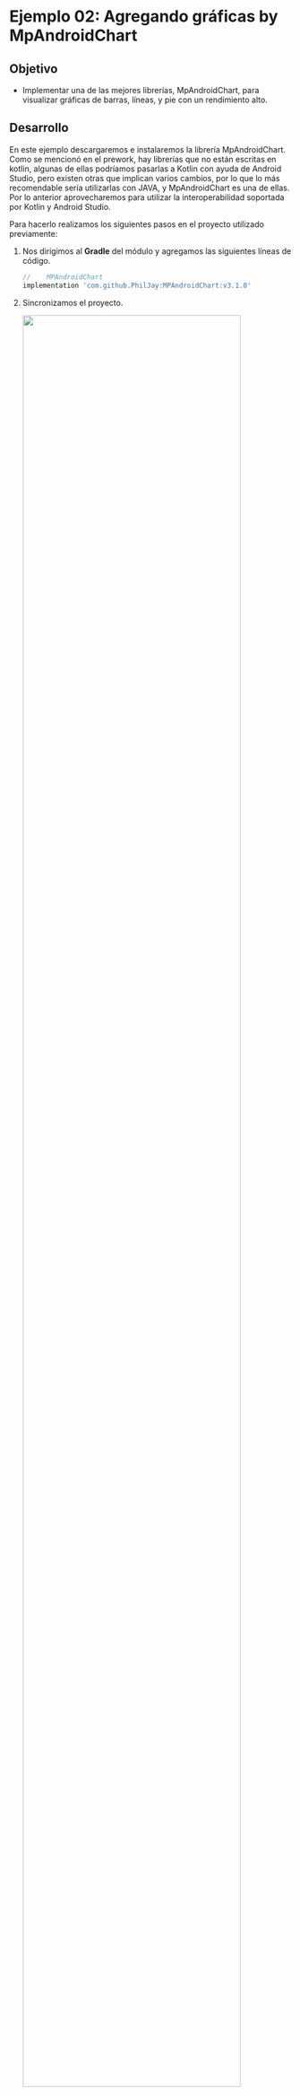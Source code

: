 # Ejemplo 02: Agregando gráficas by MpAndroidChart

## Objetivo

* Implementar una de las mejores librerías, MpAndroidChart, para visualizar gráficas de barras, líneas, y pie con un rendimiento alto.

## Desarrollo

En este ejemplo descargaremos e instalaremos la librería MpAndroidChart. Como se mencionó en el prework, hay librerías que no están escritas en kotlin, algunas de ellas podríamos pasarlas a Kotlin con ayuda de Android Studio, pero existen otras que implican varios cambios, por lo que lo más recomendable sería utilizarlas con JAVA, y MpAndroidChart es una de ellas. Por lo anterior aprovecharemos para utilizar la interoperabilidad soportada por Kotlin y Android Studio.

Para hacerlo realizamos los siguientes pasos en el proyecto utilizado previamente:

1. Nos dirigimos al **Gradle** del módulo y agregamos las siguientes líneas de código.

    ```gradle
    //    MPAndroidChart
    implementation 'com.github.PhilJay:MPAndroidChart:v3.1.0'
    ```

2. Sincronizamos el proyecto.

    <img src="assets/01.png" width="90%"/> 

3. Creamos el **package items**, donde agregaremos los ítems que pintarán las gráficas.

4. La primera clase es abstracta y tiene por nombre **ChartItem**, y tiene la tarea de agregar los métodos que implementarán los items, así como el tipo que tendrán. Para ello agregamos el siguiente código.

    ```kotlin
    public abstract class ChartItem {

        static final int TYPE_BARCHART = 0;
        static final int TYPE_LINE_CHART = 1;
        static final int TYPE_PIE_CHART = 2;

        ChartData<?> mChartData;

        ChartItem(ChartData<?> cd) {
            this.mChartData = cd;
        }

        public abstract int getItemType();

        public abstract View getView(int position, View convertView, Context c);
    }
    ```

5. La segunda clase tiene por nombre **BarChartItem**, y se añade con el siguiente código. 

    > Nota: fue agregada una condicional dentro del constructor para obtener el color, según el tema del dispositivo “**Dark / Day**”.

    ```kotlin
    public class BarChartItem extends ChartItem {

        private final Typeface mTf;
        private final int resTextColor;

        public BarChartItem(ChartData<?> cd, Context c) {
            super(cd);

            mTf = Typeface.createFromAsset(c.getAssets(), "OpenSans-Regular.ttf");

            resTextColor = Build.VERSION.SDK_INT >= Build.VERSION_CODES.M ?
                    c.getResources().getColor(R.color.text_color, c.getTheme())
                    : c.getResources().getColor(R.color.text_color);
        }

        @Override
        public int getItemType() {
            return TYPE_BARCHART;
        }

        @SuppressLint("InflateParams")
        @Override
        public View getView(int position, View convertView, Context c) {

            ViewHolder holder;

            if (convertView == null) {

                holder = new ViewHolder();

                convertView = LayoutInflater.from(c).inflate(
                        R.layout.list_item_barchart, null);
                holder.chart = convertView.findViewById(R.id.chart);

                convertView.setTag(holder);

            } else {
                holder = (ViewHolder) convertView.getTag();
            }

            holder.chart.getDescription().setEnabled(false);
            holder.chart.setDrawGridBackground(false);
            holder.chart.setDrawBarShadow(false);

            XAxis xAxis = holder.chart.getXAxis();
            xAxis.setPosition(XAxisPosition.BOTTOM);
            xAxis.setTypeface(mTf);
            xAxis.setTextColor(resTextColor);
            xAxis.setDrawGridLines(false);
            xAxis.setDrawAxisLine(true);

            YAxis leftAxis = holder.chart.getAxisLeft();
            leftAxis.setTypeface(mTf);
            leftAxis.setLabelCount(5, false);
            leftAxis.setTextColor(resTextColor);
            leftAxis.setSpaceTop(20f);
            leftAxis.setAxisMinimum(0f);

            YAxis rightAxis = holder.chart.getAxisRight();
            rightAxis.setTypeface(mTf);
            rightAxis.setTextColor(resTextColor);
            rightAxis.setLabelCount(5, false);
            rightAxis.setSpaceTop(20f);
            rightAxis.setAxisMinimum(0f);

            mChartData.setValueTypeface(mTf);

            Legend l = holder.chart.getLegend();
            l.setTextColor(resTextColor);

            holder.chart.setData((BarData) mChartData);
            holder.chart.setFitBars(true);

            holder.chart.animateY(700);

            return convertView;
        }

        private static class ViewHolder {
            BarChart chart;
        }
    }
    ```

6. La tercera clase tiene el nombre de **LineChartItem**, y esta se encarga de mostrar los datos de la gráfica de líneas. Agregamos el siguiente código para establecerla.

    ```kotlin
    public class LineChartItem extends ChartItem {

        private final Typeface mTf;
        private final int resTextColor;

        public LineChartItem(ChartData<?> cd, Context c) {
            super(cd);

            mTf = Typeface.createFromAsset(c.getAssets(), "OpenSans-Regular.ttf");

            resTextColor = Build.VERSION.SDK_INT >= Build.VERSION_CODES.M ?
                    c.getResources().getColor(R.color.text_color, c.getTheme())
                    : c.getResources().getColor(R.color.text_color);
        }

        @Override
        public int getItemType() {
            return TYPE_LINE_CHART;
        }

        @SuppressLint("InflateParams")
        @Override
        public View getView(int position, View convertView, Context c) {

            ViewHolder holder;

            if (convertView == null) {

                holder = new ViewHolder();

                convertView = LayoutInflater.from(c).inflate(
                        R.layout.list_item_linechart, null);
                holder.chart = convertView.findViewById(R.id.chart);

                convertView.setTag(holder);

            } else {
                holder = (ViewHolder) convertView.getTag();
            }

            holder.chart.getDescription().setEnabled(false);
            holder.chart.setDrawGridBackground(false);

            XAxis xAxis = holder.chart.getXAxis();
            xAxis.setPosition(XAxisPosition.BOTTOM);
            xAxis.setTypeface(mTf);
            xAxis.setTextColor(resTextColor);
            xAxis.setDrawGridLines(false);
            xAxis.setDrawAxisLine(true);

            YAxis leftAxis = holder.chart.getAxisLeft();
            leftAxis.setTypeface(mTf);
            leftAxis.setTextColor(resTextColor);
            leftAxis.setLabelCount(5, false);
            leftAxis.setAxisMinimum(0f);

            YAxis rightAxis = holder.chart.getAxisRight();
            rightAxis.setTypeface(mTf);
            rightAxis.setTextColor(resTextColor);
            rightAxis.setLabelCount(5, false);
            rightAxis.setDrawGridLines(false);
            rightAxis.setAxisMinimum(0f);

            Legend l = holder.chart.getLegend();
            l.setTextColor(resTextColor);

            holder.chart.setData((LineData) mChartData);

            holder.chart.animateX(750);

            return convertView;
        }

        private static class ViewHolder {
            LineChart chart;
        }
    }
    ```

7. Por último, la cuarta clase se añade con el nombre de **PieChartItem**, para mostrar los valores del pie, y se suma lo siguiente.

    ```kotlin
    public class PieChartItem extends ChartItem {

        private final Typeface mTf;
        private final SpannableString mCenterText;
        private final int resTextColor;

        public PieChartItem(ChartData<?> cd, Context c) {
            super(cd);

            mTf = Typeface.createFromAsset(c.getAssets(), "OpenSans-Regular.ttf");
            mCenterText = generateCenterText();

            resTextColor = Build.VERSION.SDK_INT >= Build.VERSION_CODES.M ?
                    c.getResources().getColor(R.color.text_color, c.getTheme())
                    : c.getResources().getColor(R.color.text_color);
        }

        @Override
        public int getItemType() {
            return TYPE_PIE_CHART;
        }

        @SuppressLint("InflateParams")
        @Override
        public View getView(int position, View convertView, Context c) {

            ViewHolder holder;

            if (convertView == null) {

                holder = new ViewHolder();

                convertView = LayoutInflater.from(c).inflate(
                        R.layout.list_item_piechart, null);
                holder.chart = convertView.findViewById(R.id.chart);

                convertView.setTag(holder);

            } else {
                holder = (ViewHolder) convertView.getTag();
            }

            holder.chart.getDescription().setEnabled(false);
            holder.chart.setHoleRadius(52f);
            holder.chart.setTransparentCircleRadius(57f);
            holder.chart.setCenterText(mCenterText);
            holder.chart.setHoleColor(resTextColor);
            holder.chart.setCenterTextTypeface(mTf);
            holder.chart.setCenterTextSize(9f);
            holder.chart.setUsePercentValues(true);
            holder.chart.setExtraOffsets(5, 10, 50, 10);

            mChartData.setValueFormatter(new PercentFormatter());
            mChartData.setValueTypeface(mTf);
            mChartData.setValueTextSize(11f);
            mChartData.setValueTextColor(resTextColor);

            holder.chart.setData((PieData) mChartData);

            Legend l = holder.chart.getLegend();
            l.setVerticalAlignment(Legend.LegendVerticalAlignment.TOP);
            l.setHorizontalAlignment(Legend.LegendHorizontalAlignment.RIGHT);
            l.setOrientation(Legend.LegendOrientation.VERTICAL);
            l.setTextColor(resTextColor);
            l.setDrawInside(false);
            l.setYEntrySpace(0f);
            l.setYOffset(0f);

            holder.chart.animateY(900);

            return convertView;
        }

        private SpannableString generateCenterText() {
            SpannableString s = new SpannableString("MPAndroidChart\nBedu\nAdvanced");
            s.setSpan(new RelativeSizeSpan(1.6f), 0, 14, 0);
            s.setSpan(new ForegroundColorSpan(ColorTemplate.VORDIPLOM_COLORS[0]), 0, 14, 0);
            s.setSpan(new RelativeSizeSpan(1.0f), 14, 20, 0);
            s.setSpan(new ForegroundColorSpan(Color.GRAY), 14, 20, 0);
            s.setSpan(new RelativeSizeSpan(1.4f), 20, s.length(), 0);
            s.setSpan(new ForegroundColorSpan(ColorTemplate.getHoloBlue()), 20, s.length(), 0);
            return s;
        }

        private static class ViewHolder {
            PieChart chart;
        }
    }
    ```

8. Descarga la fuente de la [siguiente dirección](./OpenSans-Regular.ttf) y agrégala en la carpeta de **assets**.

    <img src="assets/03.png" width="80%"/> 

9. Una vez creado el código de los **ítems**, agregamos la interfaz de los mismos mediante el siguiente código.

    9.1  xml list_item_barchart


    ```xml
    <?xml version="1.0" encoding="utf-8"?>
    <LinearLayout xmlns:android="http://schemas.android.com/apk/res/android"
        android:layout_width="match_parent"
        android:layout_height="wrap_content"
        android:orientation="vertical" >

        <com.github.mikephil.charting.charts.BarChart
            android:id="@+id/chart"
            android:layout_width="match_parent"
            android:layout_height="200dp" />

    </LinearLayout>
    ```

    9.2 xml list_item_linechart

    ```xml
    <?xml version="1.0" encoding="utf-8"?>
    <LinearLayout xmlns:android="http://schemas.android.com/apk/res/android"
        android:layout_width="match_parent"
        android:layout_height="wrap_content"
        android:orientation="vertical" >

        <com.github.mikephil.charting.charts.BarChart
            android:id="@+id/chart"
            android:layout_width="match_parent"
            android:layout_height="200dp" />

    </LinearLayout>
    ```

    9.3 xml list_item_piechart

    ```xml
    <?xml version="1.0" encoding="utf-8"?>
    <LinearLayout xmlns:android="http://schemas.android.com/apk/res/android"
        android:layout_width="match_parent"
        android:layout_height="wrap_content"
        android:orientation="vertical" >

        <com.github.mikephil.charting.charts.PieChart
            android:id="@+id/chart"
            android:layout_width="match_parent"
            android:layout_height="345dp" />

    </LinearLayout>
    ```

10. Ahora nos dirigimos al **ChartActivity** y agregamos el siguiente código dentro del **onCreate**, el cual va a crear las 30 gráficas que veremos dentro de nuestra pantalla, además de seleccionar el color del texto a partir del tema, por lo que no debes olvidar agregar la variable resTextColor.

    ```kotlin
    private int resTextColor;

    ...

    resTextColor = Build.VERSION.SDK_INT >= Build.VERSION_CODES.M ?
            getResources().getColor(R.color.text_color, getTheme())
            : getResources().getColor(R.color.text_color);

    ListView listView = findViewById(R.id.listView);
    ArrayList<ChartItem> list = new ArrayList<>();

    for (int i = 0; i < 30; i++) {
        if (i % 3 == 0) {
            list.add(new LineChartItem(generateDataLine(i + 1), getApplicationContext()));
        } else if (i % 3 == 1) {
            list.add(new BarChartItem(generateDataBar(i + 1), getApplicationContext()));
        } else {
            list.add(new PieChartItem(generateDataPie(), getApplicationContext()));
        }
    }

    ChartDataAdapter cda = new ChartDataAdapter(getApplicationContext(), list);
    listView.setAdapter(cda);
    ```

11. Ya que nuestra pantalla tendrá una lista, necesitamos crear un **adaptador**. Es posible agregar el siguiente código debajo del **onCreate** para ello.

    ```kotlin
    private static class ChartDataAdapter extends ArrayAdapter<ChartItem> {

        ChartDataAdapter(Context context, List<ChartItem> objects) {
            super(context, 0, objects);
        }

        @NonNull
        @Override
        public View getView(int position, View convertView, @NonNull ViewGroup parent) {
            return getItem(position).getView(position, convertView, getContext());
        }

        @Override
        public int getItemViewType(int position) {
            ChartItem ci = getItem(position);
            return ci != null ? ci.getItemType() : 0;
        }

        @Override
        public int getViewTypeCount() {
            return 3;
        }
    }
    ```

12. Como lo has notado, el código que agregamos en el **onCreate** muestra errores, ya que aún no hemos creado las funciones que generarán los datos para nuestras gráficas. 
A continuación se muestra el código de las tres gráficas.

    12.1 Función generateDataLine

    ```kotlin
    private LineData generateDataLine(int cnt) {

        ArrayList<Entry> values1 = new ArrayList<>();

        for (int i = 0; i < 12; i++) {
            values1.add(new Entry(i, (int) (Math.random() * 65) + 40));
        }

        LineDataSet d1 = new LineDataSet(values1, "New DataSet " + cnt + ", (1)");
        d1.setLineWidth(2.5f);
        d1.setCircleRadius(4.5f);
        d1.setHighLightColor(resTextColor);
        d1.setValueTextColor(resTextColor);
        d1.setDrawValues(false);

        ArrayList<Entry> values2 = new ArrayList<>();

        for (int i = 0; i < 12; i++) {
            values2.add(new Entry(i, values1.get(i).getY() - 30));
        }

        LineDataSet d2 = new LineDataSet(values2, "New DataSet " + cnt + ", (2)");
        d2.setLineWidth(2.5f);
        d2.setCircleRadius(4.5f);
        d2.setHighLightColor(resTextColor);
        d2.setColor(ColorTemplate.MATERIAL_COLORS[0]);
        d2.setCircleColor(ColorTemplate.MATERIAL_COLORS[0]);
        d1.setValueTextColor(resTextColor);
        d2.setDrawValues(false);

        ArrayList<ILineDataSet> sets = new ArrayList<>();
        sets.add(d1);
        sets.add(d2);

        return new LineData(sets);
    }
    ```

    12.2 Función generateDataBar

    ```kotlin
    private BarData generateDataBar(int cnt) {
        ArrayList<BarEntry> entries = new ArrayList<>();

        for (int i = 0; i < 12; i++) {
            entries.add(new BarEntry(i, (int) (Math.random() * 70) + 30));
        }

        BarDataSet d = new BarDataSet(entries, "New DataSet " + cnt);
        d.setColors(ColorTemplate.MATERIAL_COLORS);
        d.setHighLightAlpha(255);
        d.setValueTextColor(resTextColor);

        BarData cd = new BarData(d);
        cd.setBarWidth(0.9f);
        cd.setValueTextColor(resTextColor);
        return cd;
    }
    ```

    12.3 Función generateDataPie

    ```kotlin
    private PieData generateDataPie() {
        ArrayList<PieEntry> entries = new ArrayList<>();

        for (int i = 0; i < 4; i++) {
            entries.add(new PieEntry((float) ((Math.random() * 70) + 30), "Quarter " + (i + 1)));
        }

        PieDataSet d = new PieDataSet(entries, "");
        d.setSliceSpace(2f);
        d.setValueTextColor(resTextColor);
        d.setColors(ColorTemplate.MATERIAL_COLORS);

        return new PieData(d);
    }
    ```

13. Ejecutamos el proyecto y hacemos clic en el botón **Mp Android Chart**. 
Ahora se visualizarán las gráficas de la siguiente forma.

    <img src="assets/02.png" width="60%"/>

</br>

**¡Hecho!** Ahora nuestra app puede mostrar gráficas con muy buen rendimiento a pesar de la cantidad de elementos en la lista.

</br>

[Siguiente ](../Reto-02/README.md)(Reto 2)